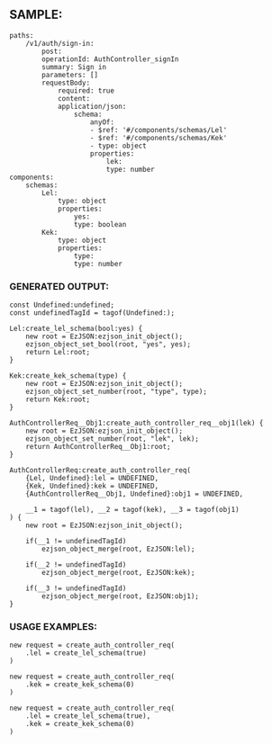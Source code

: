 ## SAMPLE:
	paths:
		/v1/auth/sign-in:
			post:
			operationId: AuthController_signIn
			summary: Sign in
			parameters: []
			requestBody:
				required: true
				content:
				application/json:
					schema:
						anyOf:
						- $ref: '#/components/schemas/Lel'
						- $ref: '#/components/schemas/Kek'
						- type: object
						properties:
							lek:
							type: number
	components:
		schemas:
			Lel:
				type: object
				properties:
					yes:
					type: boolean
			Kek:
				type: object
				properties:
					type:
					type: number


### GENERATED OUTPUT:
	const Undefined:undefined;
	const undefinedTagId = tagof(Undefined:);

	Lel:create_lel_schema(bool:yes) { 
		new root = EzJSON:ezjson_init_object();
		ezjson_object_set_bool(root, "yes", yes);
		return Lel:root;
	}

	Kek:create_kek_schema(type) { 
		new root = EzJSON:ezjson_init_object();
		ezjson_object_set_number(root, "type", type);
		return Kek:root;
	}

	AuthControllerReq__Obj1:create_auth_controller_req__obj1(lek) { 
		new root = EzJSON:ezjson_init_object();
		ezjson_object_set_number(root, "lek", lek);
		return AuthControllerReq__Obj1:root;
	}

	AuthControllerReq:create_auth_controller_req(
		{Lel, Undefined}:lel = UNDEFINED, 
		{Kek, Undefined}:kek = UNDEFINED, 
		{AuthControllerReq__Obj1, Undefined}:obj1 = UNDEFINED,

		__1 = tagof(lel), __2 = tagof(kek), __3 = tagof(obj1)
	) { 
		new root = EzJSON:ezjson_init_object();

		if(__1 != undefinedTagId)
			ezjson_object_merge(root, EzJSON:lel);

		if(__2 != undefinedTagId)
			ezjson_object_merge(root, EzJSON:kek);

		if(__3 != undefinedTagId)
			ezjson_object_merge(root, EzJSON:obj1);
	}

### USAGE EXAMPLES:
	new request = create_auth_controller_req(
		.lel = create_lel_schema(true)
	)

	new request = create_auth_controller_req(
		.kek = create_kek_schema(0)
	)

	new request = create_auth_controller_req(
		.lel = create_lel_schema(true),
		.kek = create_kek_schema(0)
	)